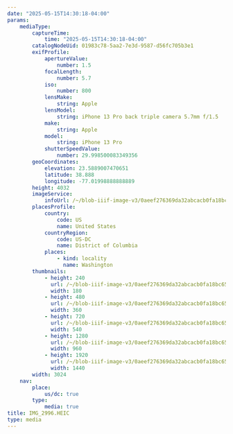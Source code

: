 ```yaml
---
date: "2025-05-15T14:30:18-04:00"
params:
    mediaType:
        captureTime:
            time: "2025-05-15T14:30:18-04:00"
        catalogNodeUid: 01983c78-5aa2-7e3d-9587-d56fc705b3e1
        exifProfile:
            apertureValue:
                number: 1.5
            focalLength:
                number: 5.7
            iso:
                number: 800
            lensMake:
                string: Apple
            lensModel:
                string: iPhone 13 Pro back triple camera 5.7mm f/1.5
            make:
                string: Apple
            model:
                string: iPhone 13 Pro
            shutterSpeedValue:
                number: 29.998500083349356
        geoCoordinates:
            elevation: 23.5889007470651
            latitude: 38.888
            longitude: -77.01998888888889
        height: 4032
        imageService:
            infoUrl: /~/blob-iiif-image-v3/0aeef276369da32abcacb0fa18bc65e4e0e0e355520ef389075810e051a140b4/info.json
        placesProfile:
            country:
                code: US
                name: United States
            countryRegion:
                code: US-DC
                name: District of Columbia
            places:
                - kind: locality
                  name: Washington
        thumbnails:
            - height: 240
              url: /~/blob-iiif-image-v3/0aeef276369da32abcacb0fa18bc65e4e0e0e355520ef389075810e051a140b4/full/180%2C240/0/default.jpg
              width: 180
            - height: 480
              url: /~/blob-iiif-image-v3/0aeef276369da32abcacb0fa18bc65e4e0e0e355520ef389075810e051a140b4/full/360%2C480/0/default.jpg
              width: 360
            - height: 720
              url: /~/blob-iiif-image-v3/0aeef276369da32abcacb0fa18bc65e4e0e0e355520ef389075810e051a140b4/full/540%2C720/0/default.jpg
              width: 540
            - height: 1280
              url: /~/blob-iiif-image-v3/0aeef276369da32abcacb0fa18bc65e4e0e0e355520ef389075810e051a140b4/full/960%2C1280/0/default.jpg
              width: 960
            - height: 1920
              url: /~/blob-iiif-image-v3/0aeef276369da32abcacb0fa18bc65e4e0e0e355520ef389075810e051a140b4/full/1440%2C1920/0/default.jpg
              width: 1440
        width: 3024
    nav:
        place:
            us/dc: true
        type:
            media: true
title: IMG_2996.HEIC
type: media
---
```

